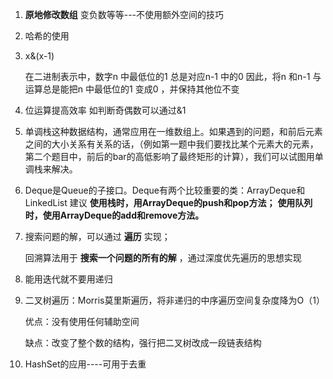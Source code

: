 1. **原地修改数组** 变负数等等---不使用额外空间的技巧

2. 哈希的使用

3. x&(x-1) 

   在二进制表示中，数字n 中最低位的1 总是对应n-1 中的0 
    因此，将n 和n-1 与运算总是能把n 中最低位的1 变成0 ，并保持其他位不变

4. 位运算提高效率 如判断奇偶数可以通过&1

5. 单调栈这种数据结构，通常应用在一维数组上。如果遇到的问题，和前后元素之间的大小关系有关系的话，（例如第一题中我们要找比某个元素大的元素，第二个题目中，前后的bar的高低影响了最终矩形的计算），我们可以试图用单调栈来解决。

6.  Deque是Queue的子接口。Deque有两个比较重要的类：ArrayDeque和LinkedList 
    建议 **使用栈时，用ArrayDeque的push和pop方法；** **使用队列时，使用ArrayDeque的add和remove方法。**

7. 搜索问题的解，可以通过 **遍历** 实现；

   回溯算法用于 **搜索一个问题的所有的解** ，通过深度优先遍历的思想实现
   
8. 能用迭代就不要用递归

9. 二叉树遍历：Morris莫里斯遍历，将非递归的中序遍历空间复杂度降为O（1）

   优点：没有使用任何辅助空间

   缺点：改变了整个数的结构，强行把二叉树改成一段链表结构

10. HashSet的应用----可用于去重

    

